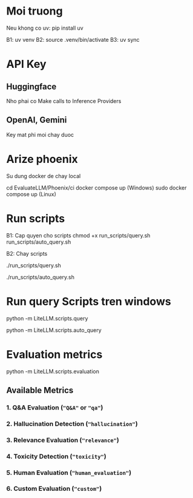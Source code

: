 # Moi truong
Neu khong co uv: pip install uv

B1: uv venv
B2: source .venv/bin/activate
B3: uv sync

# API Key

## Huggingface
Nho phai co Make calls to Inference Providers

## OpenAI, Gemini
Key mat phi moi chay duoc

# Arize phoenix
Su dung docker de chay local

cd EvaluateLLM/Phoenix/ci
docker compose up (Windows)
sudo docker compose up (Linux)

# Run scripts
B1: Cap quyen cho scripts
chmod +x run_scripts/query.sh run_scripts/auto_query.sh

B2: Chay scripts

./run_scripts/query.sh

./run_scripts/auto_query.sh

# Run query Scripts tren windows

python -m LiteLLM.scripts.query

python -m LiteLLM.scripts.auto_query

# Evaluation metrics

python -m LiteLLM.scripts.evaluation
## Available Metrics

### 1. **Q&A Evaluation** (`"Q&A"` or `"qa"`)
### 2. **Hallucination Detection** (`"hallucination"`)
### 3. **Relevance Evaluation** (`"relevance"`)
### 4. **Toxicity Detection** (`"toxicity"`)
### 5. **Human Evaluation** (`"human_evaluation"`)
### 6. **Custom Evaluation** (`"custom"`)
